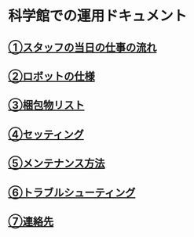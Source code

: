
# 科学館での運用ドキュメント  

## [①スタッフの当日の仕事の流れ]()

## [②ロボットの仕様](https://github.com/muro-tani/trybotsKagakukanProject/blob/master/doc/specification.md)  

## [③梱包物リスト](https://github.com/muro-tani/trybotsKagakukanProject/blob/master/doc/check.md)  

## [④セッティング](https://github.com/muro-tani/trybotsKagakukanProject/blob/master/doc/setting.md)  

## [⑤メンテナンス方法](https://github.com/muro-tani/trybotsKagakukanProject/blob/master/doc/maintenance.md)  

## [⑥トラブルシューティング](https://github.com/muro-tani/trybotsKagakukanProject/blob/master/doc/troubleShooting.md)  

## [⑦連絡先](https://github.com/muro-tani/trybotsKagakukanProject/blob/master/doc/contact.md)  
